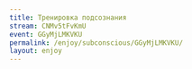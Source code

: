 ```yaml
---
title: Тренировка подсознания
stream: CNMv5tFvKmU
event: GGyMjLMKVKU
permalink: /enjoy/subconscious/GGyMjLMKVKU/
layout: enjoy
---
```

